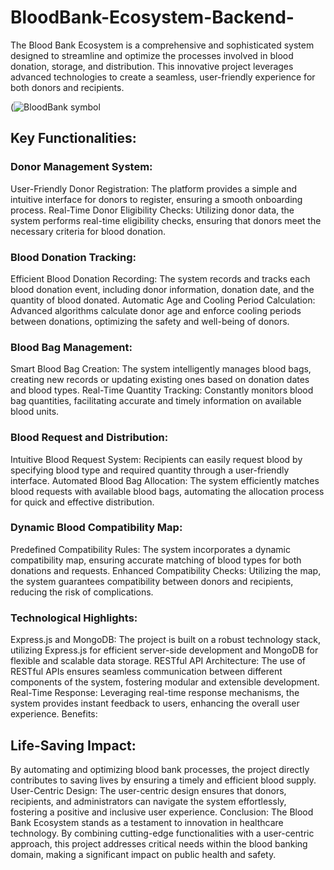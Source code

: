 # BloodBank-Ecosystem-Backend-
The Blood Bank Ecosystem is a comprehensive and sophisticated system designed to streamline and optimize the processes involved in blood donation, storage, and distribution. This innovative project leverages advanced technologies to create a seamless, user-friendly experience for both donors and recipients.

(![BloodBank symbol](https://github.com/Akash23678/BloodBank-Ecosystem-Backend-/assets/97841784/7c6974cc-12b0-4d56-8a83-9a68c5cd7f8f)

## Key Functionalities:

### Donor Management System:

User-Friendly Donor Registration: The platform provides a simple and intuitive interface for donors to register, ensuring a smooth onboarding process.
Real-Time Donor Eligibility Checks: Utilizing donor data, the system performs real-time eligibility checks, ensuring that donors meet the necessary criteria for blood donation.

### Blood Donation Tracking:
Efficient Blood Donation Recording: The system records and tracks each blood donation event, including donor information, donation date, and the quantity of blood donated.
Automatic Age and Cooling Period Calculation: Advanced algorithms calculate donor age and enforce cooling periods between donations, optimizing the safety and well-being of donors.

### Blood Bag Management:
Smart Blood Bag Creation: The system intelligently manages blood bags, creating new records or updating existing ones based on donation dates and blood types.
Real-Time Quantity Tracking: Constantly monitors blood bag quantities, facilitating accurate and timely information on available blood units.

### Blood Request and Distribution:
Intuitive Blood Request System: Recipients can easily request blood by specifying blood type and required quantity through a user-friendly interface.
Automated Blood Bag Allocation: The system efficiently matches blood requests with available blood bags, automating the allocation process for quick and effective distribution.

### Dynamic Blood Compatibility Map:
Predefined Compatibility Rules: The system incorporates a dynamic compatibility map, ensuring accurate matching of blood types for both donations and requests.
Enhanced Compatibility Checks: Utilizing the map, the system guarantees compatibility between donors and recipients, reducing the risk of complications.

### Technological Highlights:
Express.js and MongoDB: The project is built on a robust technology stack, utilizing Express.js for efficient server-side development and MongoDB for flexible and scalable data storage.
RESTful API Architecture: The use of RESTful APIs ensures seamless communication between different components of the system, fostering modular and extensible development.
Real-Time Response: Leveraging real-time response mechanisms, the system provides instant feedback to users, enhancing the overall user experience.
Benefits:

## Life-Saving Impact: 
By automating and optimizing blood bank processes, the project directly contributes to saving lives by ensuring a timely and efficient blood supply.
User-Centric Design: The user-centric design ensures that donors, recipients, and administrators can navigate the system effortlessly, fostering a positive and inclusive user experience.
Conclusion:
The Blood Bank Ecosystem stands as a testament to innovation in healthcare technology. By combining cutting-edge functionalities with a user-centric approach, this project addresses critical needs within the blood banking domain, making a significant impact on public health and safety.
